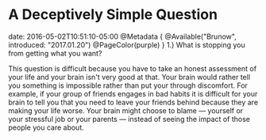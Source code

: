# A Deceptively Simple Question
date: 2016-05-02T10:51:10-05:00
@Metadata {
  @Available("Brunow", introduced: "2017.01.20")
  @PageColor(purple)
}
1.) What is stopping you from getting what you want?

This question is difficult because you have to take an honest assessment of your life and your brain isn't very good at that. Your brain would rather tell you something is impossible rather than put your through discomfort. For example, if your group of friends engages in bad habits it is difficult for your brain to tell you that you need to leave your friends behind because they are making your life worse. Your brain might choose to blame &mdash; yourself or your stressful job or your parents &mdash; instead of seeing the impact of those people you care about.
